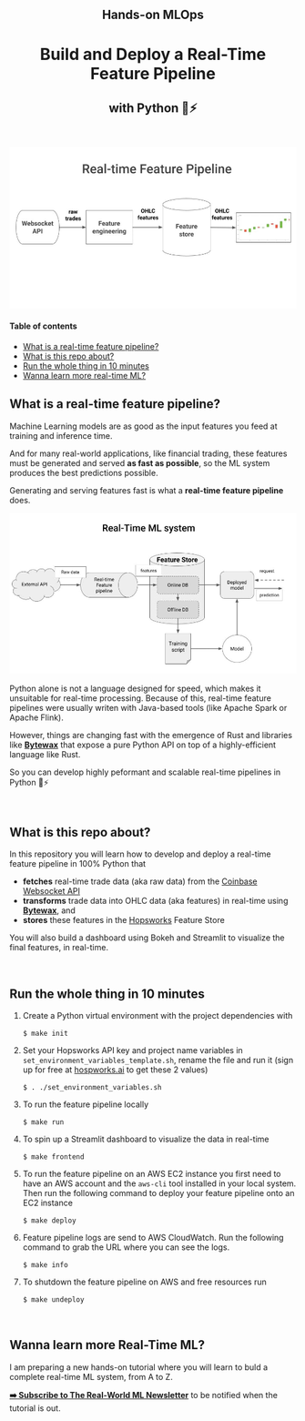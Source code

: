 <div align="center">
    <h2>Hands-on MLOps</h2>
    <h1>Build and Deploy a Real-Time Feature Pipeline</h1>
    <h2>with Python 🐍⚡</h2>
    <!-- <i>by Pau Labarta Bajo</i> -->
    <!-- <i><a href="">Bytewax</a></i> + <i><a href="">Hopsworks</a></i> = 🚀 -->
</div>

<!-- <div align="center">
    <sub>Let's connect 🤗</sub>
    <br />
    <a href="https://twitter.com/paulabartabajo_">Twitter</a> •
    <a href="https://www.linkedin.com/in/pau-labarta-bajo-4432074b/">LinkedIn</a> •
    <a href="https://paulabartabajo.substack.com/">Newsletter</a>
<br />

</div> -->

<br>

<p align="center">
  <img src="./images/real_time_feature_pipeline.gif" width='750' />
</p>

#### Table of contents
* [What is a real-time feature pipeline?](#what-is-a-real-time-feature-pipeline)
* [What is this repo about?](#what-is-this-repo-about)
* [Run the whole thing in 10 minutes](#run-the-whole-thing-in-10-minutes)
* [Wanna learn more real-time ML?](#wanna-learn-more-real-time-ml)

## What is a real-time feature pipeline?

Machine Learning models are as good as the input features you feed at training and inference time.

And for many real-world applications, like financial trading, these features must be generated and served **as fast as possible**, so the ML system produces the best predictions possible.

Generating and serving features fast is what a **real-time feature pipeline** does.

<p align="center">
  <img src="./images/real_time_feature_pipeline_within_system.gif" width='750' />
</p>


Python alone is not a language designed for speed, which makes it unsuitable for real-time processing. Because of this, real-time feature pipelines were usually writen with Java-based tools (like Apache Spark or Apache Flink).

However, things are changing fast with the emergence of Rust and libraries like **[Bytewax](https://bytewax.io/?utm_source=pau&utm_medium=partner&utm_content=github)** that expose a pure Python API on top of a highly-efficient language like Rust.

So you can develop highly peformant and scalable real-time pipelines in Python 🐍⚡

<br>

## What is this repo about?

In this repository you will learn how to develop and deploy a real-time feature pipeline in 100% Python that

* **fetches** real-time trade data (aka raw data) from the [Coinbase Websocket API](https://help.coinbase.com/en/cloud/websocket-feeds/exchange)
* **transforms** trade data into OHLC data (aka features) in real-time using **[Bytewax](https://bytewax.io/?utm_source=pau&utm_medium=partner&utm_content=github)**, and
* **stores** these features in the [Hopsworks]() Feature Store

You will also build a dashboard using Bokeh and Streamlit to visualize the final features, in real-time.

<br>

## Run the whole thing in 10 minutes

1. Create a Python virtual environment with the project dependencies with
    ```
    $ make init
    ```

2. Set your Hopsworks API key and project name variables in `set_environment_variables_template.sh`, rename the file and run it (sign up for free at [hospworks.ai](https://app.hopsworks.ai/?utm_source=pau&utm_medium=pau&utm_content=github) to get these 2 values)
    ```
    $ . ./set_environment_variables.sh
    ```

3. To run the feature pipeline locally
    ```
    $ make run
    ```

4. To spin up a Streamlit dashboard to visualize the data in real-time
    ```
    $ make frontend
    ```

5. To run the feature pipeline on an AWS EC2 instance you first need to have an AWS account and the `aws-cli` tool installed in your local system. Then run the following command to deploy your feature pipeline onto an EC2 instance
    ```
    $ make deploy
    ```

6. Feature pipeline logs are send to AWS CloudWatch. Run the following command to grab the URL where you can see the logs.
    ```
    $ make info
    ```

7. To shutdown the feature pipeline on AWS and free resources run
    ```
    $ make undeploy
    ```

<br>

<!-- ## Deployment options

There are at least 3 ways to deploy your flows to production.

1. **Deployment to an AWS EC2 instance**
In this repository we use Bytewax as our stream-processing engine and the [`waxctl`](https://bytewax.io/>docs/deployment/waxctl-aws) command line tool to deploy our dataflow to EC2. EC2 instances are enough for a proof-of-concept, but they are not the best way to scale your systems when you grow.

2. **Deployment to a Kubernetes cluster**
If you want to deploy the pipeline to a Kubernetes cluster, you will need to adjust the arguments passed to `waxctl` in the `Makefile`. Check the documentation [here](https://bytewax.io/docs/deployment/waxctl) to learn how.

3. **Deployment to the Bytewax Platform** (serverless)
If you want to add real-time processing to your systems without worrying about extra infrastructure, check out the [Bytewax Platform](https://bytewax.io/platform). -->

## Wanna learn more Real-Time ML?

I am preparing a new hands-on tutorial where you will learn to buld a complete real-time ML system, from A to Z.

**[➡️ Subscribe to The Real-World ML Newsletter](https://paulabartabajo.substack.com/)** to be notified when the tutorial is out.

